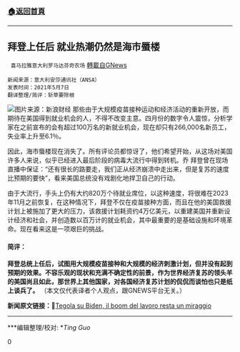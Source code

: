 ###  [:house:返回首頁](https://github.com/ourhimalayas/txt)
---

## 拜登上任后 就业热潮仍然是海市蜃楼
` 喜马拉雅意大利罗马达芬奇农场` [轉載自GNews](https://gnews.org/zh-hans/1185706/)

```
新闻来源：意大利安莎通讯社（ANSA）
发表时间：2021年5月7日
翻译整理/简评：斩草要除根
```

![]()![](https://gnews-media-offload.s3.amazonaws.com/wp-content/uploads/2021/05/07193910/image0-31-scaled.jpg)图片来源：新浪财经
那些由于大规模疫苗接种运动和经济活动的重新开放，而期待在美国得到就业机会的人，不得不改变主意。四月份的数字令人震惊，分析学家在之前宣布的会有超过100万名的新就业机会，现在却只有266,000名新员工，失业率上升至6.1％。

因此，海市蜃楼现在消失了。所有评论员都惊讶了，他们希望开始，从这场对美国许多人来说，似乎已经进入最后阶段的病毒大流行中得到转机。乔 拜登曾在现场直播中保证：“还有很长的路要走，我们正从经济崩溃中走出来，但是复苏的速度比预期的要快”，看来美国总统没有戏剧化地捍卫自己的行动。

由于大流行，手头上仍有大约820万个待就业席位，以这种速度，将很难在2023年11月之前恢复，在这种情况下，拜登不仅在疫苗接种方面，而且在他的美国救援计划上被施加了更大的压力，该救援计划耗资约4万亿美元，以重建美国并重新设计经济和社会，并创造数以百万计的就业机会，其中最重要的是基础设施和环境革命。现在看来这是一项艰巨的挑战。

#### 简评：

**拜登总统上任后，试图用大规模疫苗接种和大规模的经济刺激计划，但并没有起到预期的效果。不容乐观的现状和充满不确定性的前景，作为世界经济复苏的领头羊的美国尚且如此，那世界上其他国家，对各国经济复苏计划的侃侃而谈怕也只是纸上谈兵了。**
（本文仅代表译者个人观点，跟GNEWS平台无关。）

**新闻原文链接：**🔗[Tegola su Biden, il boom del lavoro resta un miraggio](https://www.ansa.it/sito/notizie/economia/2021/05/07/tegola-su-biden-il-boom-del-lavoro-resta-un-miraggio_18698650-8fa3-47fd-bdd7-6d5ce9308b13.html)

* * *

***编辑整理/校对: **Ting Guo*

0
